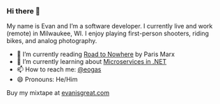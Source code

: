 ### Hi there 👋

My name is Evan and I’m a software developer. I currently live and work (remote) in Milwaukee, WI. I enjoy playing first-person shooters, riding bikes, and analog photography.

- 📘 I’m currently reading [Road to Nowhere](https://www.versobooks.com/books/3995-road-to-nowhere) by Paris Marx
- 🌱 I’m currently learning about [Microservices in .NET](https://www.youtube.com/watch?v=DgVjEo3OGBI)
- 📫 How to reach me: [@eogas](https://hachyderm.io/web/@eogas)
- 😄 Pronouns: He/Him

Buy my mixtape at [evanisgreat.com](http://www.evanisgreat.com/)

<!--
**eogas/eogas** is a ✨ _special_ ✨ repository because its `README.md` (this file) appears on your GitHub profile.

Here are some ideas to get you started:

- 🔭 I’m currently working on ...
- 🌱 I’m currently learning ...
- 👯 I’m looking to collaborate on ...
- 🤔 I’m looking for help with ...
- 💬 Ask me about ...
- 📫 How to reach me: ...
- 😄 Pronouns: ...
- ⚡ Fun fact: ...
-->
